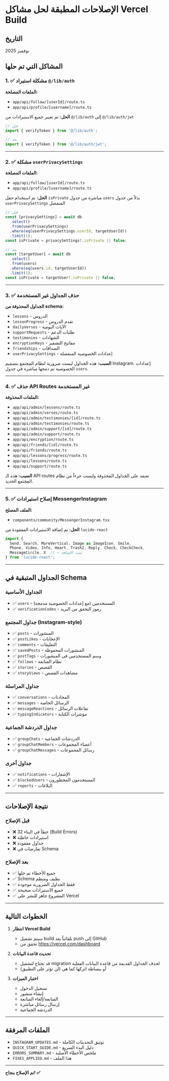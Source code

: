 # الإصلاحات المطبقة لحل مشاكل Vercel Build

## التاريخ
نوفمبر 2025

## المشاكل التي تم حلها

### 1. ✅ مشكلة استيراد `@/lib/auth`
**الملفات المصلحة:**
- `app/api/follow/[userId]/route.ts`
- `app/api/profile/[username]/route.ts`

**الحل:**
تم تغيير جميع الاستيرادات من `@/lib/auth` إلى `@/lib/auth/jwt`

```typescript
// قبل
import { verifyToken } from '@/lib/auth';

// بعد
import { verifyToken } from '@/lib/auth/jwt';
```

---

### 2. ✅ مشكلة `userPrivacySettings`
**الملفات المصلحة:**
- `app/api/follow/[userId]/route.ts`
- `app/api/profile/[username]/route.ts`

**الحل:**
تم استخدام حقل `isPrivate` مباشرة من جدول `users` بدلاً من جدول `userPrivacySettings` المنفصل

```typescript
// قبل
const [privacySettings] = await db
  .select()
  .from(userPrivacySettings)
  .where(eq(userPrivacySettings.userId, targetUserId))
  .limit(1);
const isPrivate = privacySettings?.isPrivate || false;

// بعد
const [targetUser] = await db
  .select()
  .from(users)
  .where(eq(users.id, targetUserId))
  .limit(1);
const isPrivate = targetUser?.isPrivate || false;
```

---

### 3. ✅ حذف الجداول غير المستخدمة
**الجداول المحذوفة من schema:**
- `lessons` - الدروس
- `lessonProgress` - تقدم الدروس
- `dailyVerses` - الآيات اليومية
- `supportRequests` - طلبات الدعم
- `testimonies` - الشهادات
- `encryptionKeys` - مفاتيح التشفير
- `friendships` - الصداقات
- `userPrivacySettings` - إعدادات الخصوصية المنفصلة

**السبب:**
هذه الجداول ليست ضرورية لنظام المجتمع بتصميم Instagram. إعدادات الخصوصية تم دمجها مباشرة في جدول `users`.

---

### 4. ✅ حذف API Routes غير المستخدمة
**الملفات المحذوفة:**
- `app/api/admin/lessons/route.ts`
- `app/api/admin/verses/route.ts`
- `app/api/admin/testimonies/[id]/route.ts`
- `app/api/admin/testimonies/route.ts`
- `app/api/admin/support/[id]/route.ts`
- `app/api/admin/support/route.ts`
- `app/api/encryption/route.ts`
- `app/api/friends/[id]/route.ts`
- `app/api/friends/route.ts`
- `app/api/lessons/progress/route.ts`
- `app/api/lessons/route.ts`
- `app/api/support/route.ts`

**السبب:**
هذه الـ API routes تعتمد على الجداول المحذوفة وليست جزءاً من نظام المجتمع الجديد.

---

### 5. ✅ إصلاح استيرادات MessengerInstagram
**الملف المصلح:**
- `components/community/MessengerInstagram.tsx`

**الحل:**
تم إضافة الاستيرادات المفقودة من `lucide-react`

```typescript
import { 
  Send, Search, MoreVertical, Image as ImageIcon, Smile, 
  Phone, Video, Info, Heart, Trash2, Reply, Check, CheckCheck,
  MessageCircle, X  // ← تمت الإضافة
} from 'lucide-react';
```

---

## الجداول المتبقية في Schema

### الجداول الأساسية
- ✅ `users` - المستخدمين (مع إعدادات الخصوصية مدمجة)
- ✅ `verificationCodes` - رموز التحقق من البريد

### جداول المجتمع (Instagram-style)
- ✅ `posts` - المنشورات
- ✅ `postLikes` - الإعجابات
- ✅ `comments` - التعليقات
- ✅ `savedPosts` - المنشورات المحفوظة
- ✅ `postTags` - وسم المستخدمين في المنشورات
- ✅ `follows` - نظام المتابعة
- ✅ `stories` - القصص
- ✅ `storyViews` - مشاهدات القصص

### جداول المراسلة
- ✅ `conversations` - المحادثات
- ✅ `messages` - الرسائل الخاصة
- ✅ `messageReactions` - تفاعلات الرسائل
- ✅ `typingIndicators` - مؤشرات الكتابة

### جداول الدردشة الجماعية
- ✅ `groupChats` - الدردشات الجماعية
- ✅ `groupChatMembers` - أعضاء المجموعات
- ✅ `groupChatMessages` - رسائل المجموعات

### جداول أخرى
- ✅ `notifications` - الإشعارات
- ✅ `blockedUsers` - المستخدمون المحظورون
- ✅ `reports` - البلاغات

---

## نتيجة الإصلاحات

### قبل الإصلاح
- ❌ 32 خطأ في البناء (Build Errors)
- ❌ استيرادات خاطئة
- ❌ جداول مفقودة
- ❌ تعارضات في Schema

### بعد الإصلاح
- ✅ جميع الأخطاء تم حلها
- ✅ Schema نظيف ومنظم
- ✅ فقط الجداول الضرورية موجودة
- ✅ جميع الاستيرادات صحيحة
- ✅ المشروع جاهز للنشر على Vercel

---

## الخطوات التالية

1. **انتظار Vercel Build**
   - سيتم تشغيل build تلقائياً بعد push إلى GitHub
   - تحقق من https://vercel.com/dashboard

2. **تحديث قاعدة البيانات**
   - قد تحتاج لتشغيل migration لحذف الجداول القديمة من قاعدة البيانات الفعلية
   - أو ببساطة اتركها كما هي (لن تؤثر على التطبيق)

3. **اختبار الميزات**
   - تسجيل الدخول
   - إنشاء منشور
   - المتابعة/إلغاء المتابعة
   - إرسال رسائل مباشرة
   - الدردشة الجماعية

---

## الملفات المرفقة

- `INSTAGRAM_UPDATES.md` - توثيق التحديثات الكاملة
- `QUICK_START_GUIDE.md` - دليل البدء السريع
- `ERRORS_SUMMARY.md` - ملخص الأخطاء الأصلية
- `FIXES_APPLIED.md` - هذا الملف

---

**تم الإصلاح بنجاح! ✅**
